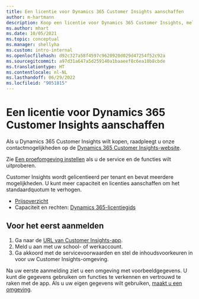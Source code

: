 ```yaml
---
title: Een licentie voor Dynamics 365 Customer Insights aanschaffen
author: m-hartmann
description: Koop een licentie voor Dynamics 365 Customer Insights, meld u aan en maak uzelf vertrouwd met de app.
ms.author: mhart
ms.date: 10/05/2021
ms.topic: conceptual
ms.manager: shellyha
ms.custom: intro-internal
ms.openlocfilehash: d92c327a58f4597c9620920d029d47254f52c92a
ms.sourcegitcommit: a97d31a647a5d259140a1baaeef8c6ea10b8cbde
ms.translationtype: HT
ms.contentlocale: nl-NL
ms.lasthandoff: 06/29/2022
ms.locfileid: "9051815"
---
```

# <a name="purchase-a-license-of-dynamics-365-customer-insights"></a>Een licentie voor Dynamics 365 Customer Insights aanschaffen

Als u Dynamics 365 Customer Insights wilt kopen, raadpleegt u onze contactmogelijkheden op de [Dynamics 365 Customer Insights-website](https://dynamics.microsoft.com/ai/customer-insights/).

Zie [Een proefomgeving instellen](trial-signup.md) als u de service en de functies wilt uitproberen.

Customer Insights wordt gelicentieerd per tenant en bevat meerdere mogelijkheden. U kunt meer capaciteit en licenties aanschaffen om het standaardquotum te verhogen.
- [Prijsoverzicht](https://dynamics.microsoft.com/ai/customer-insights/pricing/)
- Capaciteit en rechten: [Dynamics 365-licentiegids](https://go.microsoft.com/fwlink/?LinkId=866544)

## <a name="sign-in-for-the-first-time"></a>Voor het eerst aanmelden

1. Ga naar de [URL van Customer Insights-app](https://home.ci.ai.dynamics.com).
1. Meld u aan met uw school- of werkaccount.
1. Ga akkoord met de servicevoorwaarden en stel de inhoudsvoorkeuren in voor uw Customer Insights-omgeving.

Na uw eerste aanmelding ziet u een omgeving met voorbeeldgegevens. U kunt die gegevens gebruiken om functies te verkennen en vertrouwd te raken met de app. Als u uw eigen gegevens wilt gebruiken, [maakt u een omgeving](create-environment.md).
